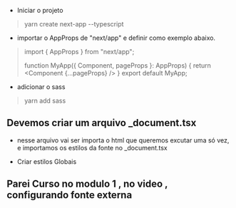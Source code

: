 - Iniciar o projeto
> yarn create next-app --typescript

- importar o AppProps de "next/app" e definir como exemplo abaixo.

> import { AppProps } from "next/app";
>
> function MyApp({ Component, pageProps }: AppProps) {
>  return <Component {...pageProps} />
> }
> export default MyApp;
 
<!-- yarn add typescript @types/react @types/node -D -->
- adicionar o sass 
> yarn add sass

## Devemos criar um arquivo _document.tsx

- nesse arquivo vai ser importa o html que queremos excutar uma só vez, e importamos os estilos da fonte no _document.tsx

- Criar estilos Globais
> 


## Parei Curso no modulo 1 , no video , configurando fonte externa